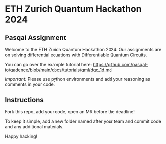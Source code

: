 # ETH Zurich Quantum Hackathon 2024

## Pasqal Assignment

Welcome to the ETH Zurich Quantum Hackathon 2024. Our assignments are on solving differential equations with Differentiable Quantum Circuits. 

You can go over the example tutorial here: https://github.com/pasqal-io/qadence/blob/main/docs/tutorials/qml/dqc_1d.md

_Important:_ Please use python environments and add your reasoning as comments in your code.


## Instructions

Fork this repo, add your code, open an MR before the deadline!

To keep it simple, add a new folder named after your team and commit code and any additional materials.

Happy hacking!
